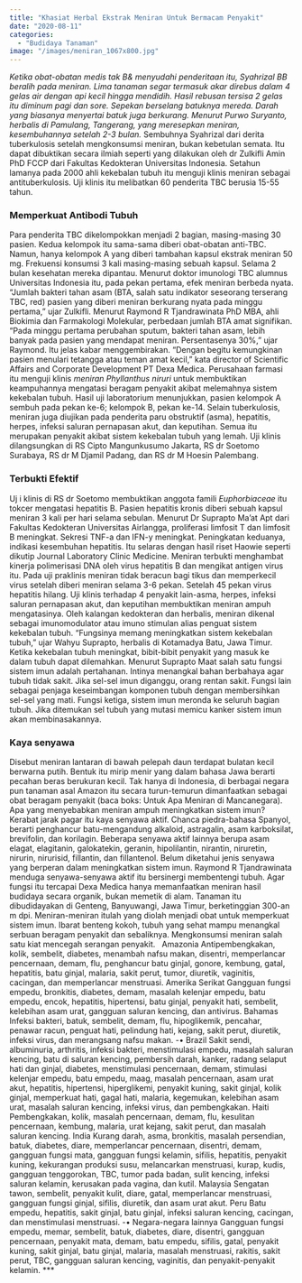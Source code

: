 ```yaml
---
title: "Khasiat Herbal Ekstrak Meniran Untuk Bermacam Penyakit"
date: "2020-08-11"
categories: 
  - "Budidaya Tanaman"
image: "/images/meniran_1067x800.jpg"
---
```


_Ketika obat-obatan medis tak B& menyudahi penderitaan itu, Syahrizal BB beralih pada meniran. Lima tanaman segar termasuk akar direbus dalam 4 gelas air dengan api kecil hingga mendidih. Hasil rebusan tersisa 2 gelas itu diminum pagi dan sore. Sepekan berselang batuknya mereda. Darah yang biasanya menyertai batuk juga berkurang. Menurut Purwo Suryanto, herbalis di Pamulang, Tangerang, yang meresepkan meniran, kesembuhannya setelah 2-3 bulan._ Sembuhnya Syahrizal dari derita tuberkulosis setelah mengkonsumsi meniran, bukan kebetulan semata. Itu dapat dibuktikan secara ilmiah seperti yang dilakukan oleh dr Zulkifli Amin PhD FCCP dari Fakultas Kedokteran Universitas Indonesia. Setahun lamanya pada 2000 ahli kekebalan tubuh itu menguji klinis meniran sebagai antituberkulosis. Uji klinis itu melibatkan 60 penderita TBC berusia 15-55 tahun.

### Memperkuat Antibodi Tubuh

Para penderita TBC dikelompokkan menjadi 2 bagian, masing-masing 30 pasien. Kedua kelompok itu sama-sama diberi obat-obatan anti-TBC. Namun, hanya kelompok A yang diberi tambahan kapsul ekstrak meniran 50 mg. Frekuensi konsumsi 3 kali masing-masing sebuah kapsul. Selama 2 bulan kesehatan mereka dipantau. Menurut doktor imunologi TBC alumnus Universitas Indonesia itu, pada pekan pertama, efek meniran berbeda nyata. “Jumlah bakteri tahan asam (BTA, salah satu indikator seseorang terserang TBC, red) pasien yang diberi meniran berkurang nyata pada minggu pertama,” ujar Zulkifli. Menurut Raymond R Tjandrawinata PhD MBA, ahli Biokimia dan Farmakologi Molekular, perbedaan jumlah BTA amat signifikan. “Pada minggu pertama perubahan sputum, bakteri tahan asam, lebih banyak pada pasien yang mendapat meniran. Persentasenya 30%,” ujar Raymond. Itu jelas kabar menggembirakan. “Dengan begitu kemungkinan pasien menulari tetangga atau teman amat kecil,” kata director of Scientific Affairs and Corporate Development PT Dexa Medica. Perusahaan farmasi itu menguji klinis _meniran Phyllanthus niruri_ untuk membuktikan keampuhannya mengatasi beragam penyakit akibat melemahnya sistem kekebalan tubuh. Hasil uji laboratorium menunjukkan, pasien kelompok A sembuh pada pekan ke-6; kelompok B, pekan ke-14. Selain tuberkulosis, meniran juga diujikan pada penderita paru obstruktif (asma), hepatitis, herpes, infeksi saluran pernapasan akut, dan keputihan. Semua itu merupakan penyakit akibat sistem kekebalan tubuh yang lemah. Uji klinis dilangsungkan di RS Cipto Mangunkusumo Jakarta, RS dr Soetomo Surabaya, RS dr M Djamil Padang, dan RS dr M Hoesin Palembang.

### Terbukti Efektif

Uj i klinis di RS dr Soetomo membuktikan anggota famili _Euphorbiaceae_ itu tokcer mengatasi hepatitis B. Pasien hepatitis kronis diberi sebuah kapsul meniran 3 kali per hari selama sebulan. Menurut Dr Suprapto Ma’at Apt dari Fakultas Kedokteran Universitas Airlangga, proliferasi limfosit T dan limfosit B meningkat. Sekresi TNF-a dan IFN-y meningkat. Peningkatan keduanya, indikasi kesembuhan hepatitis. Itu selaras dengan hasil riset Haowie seperti dikutip Journal Laboratory Clinic Medicine. Meniran terbukti menghambat kinerja polimerisasi DNA oleh virus hepatitis B dan mengikat antigen virus itu. Pada uji praklinis meniran tidak beracun bagi tikus dan memperkecil virus setelah diberi meniran selama 3-6 pekan. Setelah 45 pekan virus hepatitis hilang. Uji klinis terhadap 4 penyakit lain-asma, herpes, infeksi saluran pernapasan akut, dan keputihan membuktikan meniran ampuh mengatasinya. Oleh kalangan kedokteran dan herbalis, meniran dikenal sebagai imunomodulator atau imuno stimulan alias penguat sistem kekebalan tubuh. “Fungsinya memang meningkatkan sistem kekebalan tubuh,” ujar Wahyu Suprapto, herbalis di Kotamadya Batu, Jawa Timur. Ketika kekebalan tubuh meningkat, bibit-bibit penyakit yang masuk ke dalam tubuh dapat dilemahkan. Menurut Suprapto Maat salah satu fungsi sistem imun adalah pertahanan. Intinya menangkal bahan berbahaya agar tubuh tidak sakit. Jika sel-sel imun diganggu, orang rentan sakit. Fungsi lain sebagai penjaga keseimbangan komponen tubuh dengan membersihkan sel-sel yang mati. Fungsi ketiga, sistem imun meronda ke seluruh bagian tubuh. Jika ditemukan sel tubuh yang mutasi memicu kanker sistem imun akan membinasakannya.

### Kaya senyawa

Disebut meniran lantaran di bawah pelepah daun terdapat bulatan kecil berwarna putih. Bentuk itu mirip menir yang dalam bahasa Jawa berarti pecahan beras berukuran kecil. Tak hanya di Indonesia, di berbagai negara pun tanaman asal Amazon itu secara turun-temurun dimanfaatkan sebagai obat beragam penyakit (baca boks: Untuk Apa Meniran di Mancanegara). Apa yang menyebabkan meniran ampuh meningkatkan sistem imun? Kerabat jarak pagar itu kaya senyawa aktif. Chanca piedra-bahasa Spanyol, berarti penghancur batu-mengandung alkaloid, astragalin, asam karboksilat, brevifolin, dan korilagin. Beberapa senyawa aktif lainnya berupa asam elagat, elagitanin, galokatekin, geranin, hipolilantin, nirantin, niruretin, nirurin, nirurisid, fillantin, dan fillantenol. Belum diketahui jenis senyawa yang berperan dalam meningkatkan sistem imun. Raymond R Tjandrawinata menduga senyawa-senyawa aktif itu bersinergi membentengi tubuh. Agar fungsi itu tercapai Dexa Medica hanya memanfaatkan meniran hasil budidaya secara organik, bukan memetik di alam. Tanaman itu dibudidayakan di Genteng, Banyuwangi, Jawa Timur, berketinggian 300-an m dpi. Meniran-meniran itulah yang diolah menjadi obat untuk memperkuat sistem imun. Ibarat benteng kokoh, tubuh yang sehat mampu menangkal serbuan beragam penyakit dan sebaliknya. Mengkonsumsi meniran salah satu kiat mencegah serangan penyakit.   Amazonia Antipembengkakan, kolik, sembelit, diabetes, menambah nafsu makan, disentri, memperlancar pencernaan, demam, flu, penghancur batu ginjal, gonore, kembung, gatal, hepatitis, batu ginjal, malaria, sakit perut, tumor, diuretik, vaginitis, cacingan, dan memperlancar menstruasi. Amerika Serikat Gangguan fungsi empedu, bronkitis, diabetes, demam, masalah kelenjar empedu, batu empedu, encok, hepatitis, hipertensi, batu ginjal, penyakit hati, sembelit, kelebihan asam urat, gangguan saluran kencing, dan antivirus. Bahamas Infeksi bakteri, batuk, sembelit, demam, flu, hipoglikemik, pencahar, penawar racun, penguat hati, pelindung hati, kejang, sakit perut, diuretik, infeksi virus, dan merangsang nafsu makan. -• Brazil Sakit sendi, albuminuria, arthritis, infeksi bakteri, menstimulasi empedu, masalah saluran kencing, batu di saluran kencing, pembersih darah, kanker, radang selaput hati dan ginjal, diabetes, menstimulasi pencernaan, demam, stimulasi kelenjar empedu, batu empedu, maag, masalah pencernaan, asam urat akut, hepatitis, hipertensi, hiperglikemi, penyakit kuning, sakit ginjal, kolik ginjal, memperkuat hati, gagal hati, malaria, kegemukan, kelebihan asam urat, masalah saluran kencing, infeksi virus, dan pembengkakan. Haiti Pembengkakan, kolik, masalah pencernaan, demam, flu, kesulitan pencernaan, kembung, malaria, urat kejang, sakit perut, dan masalah saluran kencing. India Kurang darah, asma, bronkitis, masalah persendian, batuk, diabetes, diare, memperlancar pencernaan, disentri, demam, gangguan fungsi mata, gangguan fungsi kelamin, sifilis, hepatitis, penyakit kuning, kekurangan produksi susu, melancarkan menstruasi, kurap, kudis, gangguan tenggorokan, TBC, tumor pada badan, sulit kencing, infeksi saluran kelamin, kerusakan pada vagina, dan kutil. Malaysia Sengatan tawon, sembelit, penyakit kulit, diare, gatal, memperlancar menstruasi, gangguan fungsi ginjal, sifilis, diuretik, dan asam urat akut. Peru Batu empedu, hepatitis, sakit ginjal, batu ginjal, infeksi saluran kencing, cacingan, dan menstimulasi menstruasi. -• Negara-negara lainnya Gangguan fungsi empedu, memar, sembelit, batuk, diabetes, diare, disentri, gangguan pencernaan, penyakit mata, demam, batu empedu, sifilis, gatal, penyakit kuning, sakit ginjal, batu ginjal, malaria, masalah menstruasi, rakitis, sakit perut, TBC, gangguan saluran kencing, vaginitis, dan penyakit-penyakit kelamin. \*\*\*
